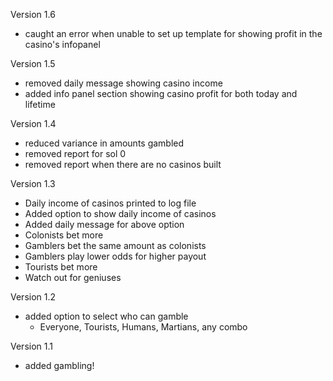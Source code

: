 Version 1.6
- caught an error when unable to set up template for showing profit in the casino's infopanel

Version 1.5
- removed daily message showing casino income
- added info panel section showing casino profit for both today and lifetime

Version 1.4
- reduced variance in amounts gambled
- removed report for sol 0
- removed report when there are no casinos built

Version 1.3
- Daily income of casinos printed to log file
- Added option to show daily income of casinos
- Added daily message for above option
- Colonists bet more
- Gamblers bet the same amount as colonists
- Gamblers play lower odds for higher payout
- Tourists bet more
- Watch out for geniuses

Version 1.2
- added option to select who can gamble
  - Everyone, Tourists, Humans, Martians, any combo
 
Version 1.1
- added gambling!